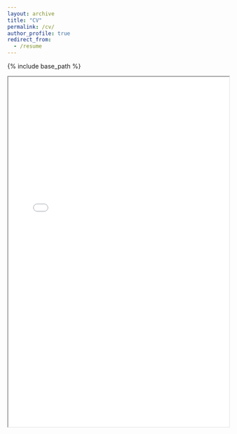 ```yaml
---
layout: archive
title: "CV"
permalink: /cv/
author_profile: true
redirect_from:
  - /resume
---
```


{% include base_path %}

<iframe src="{{ site.baseurl }}/files/CV2.pdf" width="100%" height="800px">
    <p>Your browser does not support iframes. Please download the PDF using the link below:</p>
    <a href="{{ site.baseurl }}/files/CV2.pdf">Download CV</a>
</iframe>
